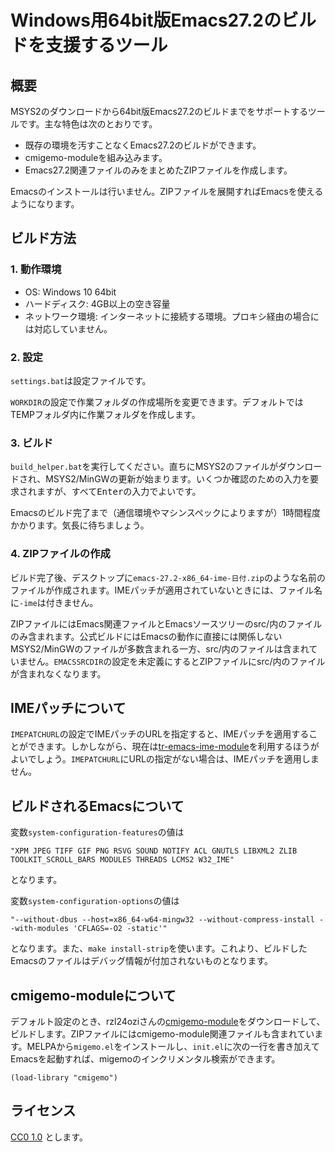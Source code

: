 # Windows用64bit版Emacs27.2のビルドを支援するツール

## 概要

MSYS2のダウンロードから64bit版Emacs27.2のビルドまでをサポートするツールです。主な特色は次のとおりです。

  * 既存の環境を汚すことなくEmacs27.2のビルドができます。
  * cmigemo-moduleを組み込みます。
  * Emacs27.2関連ファイルのみをまとめたZIPファイルを作成します。

Emacsのインストールは行いません。ZIPファイルを展開すればEmacsを使えるようになります。

## ビルド方法

### 1. 動作環境

  * OS: Windows 10 64bit
  * ハードディスク: 4GB以上の空き容量
  * ネットワーク環境: インターネットに接続する環境。プロキシ経由の場合には対応していません。

### 2. 設定

`settings.bat`は設定ファイルです。

`WORKDIR`の設定で作業フォルダの作成場所を変更できます。デフォルトではTEMPフォルダ内に作業フォルダを作成します。

### 3. ビルド

`build_helper.bat`を実行してください。直ちにMSYS2のファイルがダウンロードされ、MSYS2/MinGWの更新が始まります。いくつか確認のための入力を要求されますが、すべて<kbd>Enter</kbd>の入力でよいです。

Emacsのビルド完了まで（通信環境やマシンスペックによりますが）1時間程度かかります。気長に待ちましょう。

### 4. ZIPファイルの作成

ビルド完了後、デスクトップに`emacs-27.2-x86_64-ime-日付.zip`のような名前のファイルが作成されます。IMEパッチが適用されていないときには、ファイル名に`-ime`は付きません。

ZIPファイルにはEmacs関連ファイルとEmacsソースツリーのsrc/内のファイルのみ含まれます。公式ビルドにはEmacsの動作に直接には関係しないMSYS2/MinGWのファイルが多数含まれる一方、src/内のファイルは含まれていません。`EMACSSRCDIR`の設定を未定義にするとZIPファイルにsrc/内のファイルが含まれなくなります。

## IMEパッチについて

`IMEPATCHURL`の設定でIMEパッチのURLを指定すると、IMEパッチを適用することができます。しかしながら、現在は[tr-emacs-ime-module](https://github.com/trueroad/tr-emacs-ime-module)を利用するほうがよいでしょう。`IMEPATCHURL`にURLの指定がない場合は、IMEパッチを適用しません。

## ビルドされるEmacsについて

変数`system-configuration-features`の値は

``` text
"XPM JPEG TIFF GIF PNG RSVG SOUND NOTIFY ACL GNUTLS LIBXML2 ZLIB TOOLKIT_SCROLL_BARS MODULES THREADS LCMS2 W32_IME"
```

となります。

変数`system-configuration-options`の値は

``` text
"--without-dbus --host=x86_64-w64-mingw32 --without-compress-install --with-modules 'CFLAGS=-O2 -static'"
```

となります。また、`make install-strip`を使います。これより、ビルドしたEmacsのファイルはデバッグ情報が付加されないものとなります。

## cmigemo-moduleについて

デフォルト設定のとき、rzl24oziさんの[cmigemo-module](https://github.com/rzl24ozi/cmigemo-module)をダウンロードして、ビルドします。ZIPファイルにはcmigemo-module関連ファイルも含まれています。MELPAから`migemo.el`をインストールし、`init.el`に次の一行を書き加えてEmacsを起動すれば、migemoのインクリメンタル検索ができます。

``` emacs-lisp
(load-library "cmigemo")
```

## ライセンス

[CC0 1.0](https://creativecommons.org/publicdomain/zero/1.0/deed) とします。
